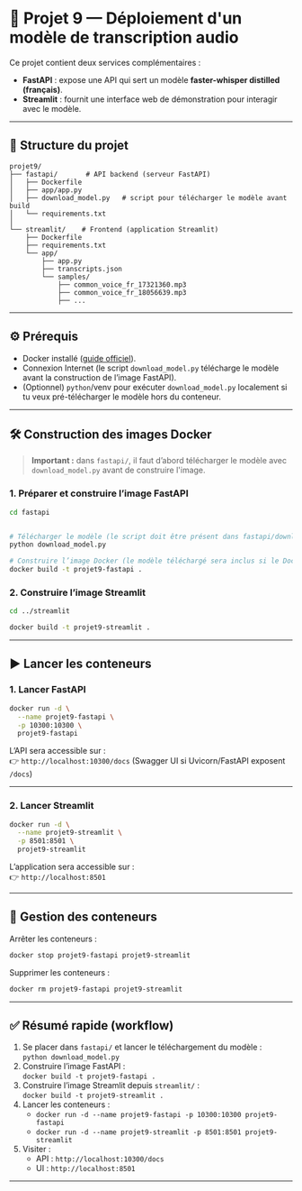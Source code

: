 # 🚀 Projet 9 — Déploiement d'un modèle de transcription audio

Ce projet contient deux services complémentaires :

- **FastAPI** : expose une API qui sert un modèle **faster-whisper distilled (français)**.  
- **Streamlit** : fournit une interface web de démonstration pour interagir avec le modèle.  

---

## 📂 Structure du projet

```
projet9/
├── fastapi/       # API backend (serveur FastAPI)
│   ├── Dockerfile
│   ├── app/app.py
│   ├── download_model.py   # script pour télécharger le modèle avant build
│   └── requirements.txt
│
└── streamlit/    # Frontend (application Streamlit)
    ├── Dockerfile
    ├── requirements.txt
    └── app/
        ├── app.py
        ├── transcripts.json
        └── samples/
            ├── common_voice_fr_17321360.mp3
            ├── common_voice_fr_18056639.mp3
            ├── ...

```


---

## ⚙️ Prérequis

- Docker installé ([guide officiel](https://docs.docker.com/get-docker/)).  
- Connexion Internet (le script `download_model.py` télécharge le modèle avant la construction de l’image FastAPI).  
- (Optionnel) `python`/venv pour exécuter `download_model.py` localement si tu veux pré-télécharger le modèle hors du conteneur.

---

## 🛠️ Construction des images Docker

> **Important :** dans `fastapi/`, il faut d’abord télécharger le modèle avec `download_model.py` avant de construire l'image.

### 1. Préparer et construire l’image **FastAPI**

```bash
cd fastapi


# Télécharger le modèle (le script doit être présent dans fastapi/download_model.py)
python download_model.py

# Construire l’image Docker (le modèle téléchargé sera inclus si le Dockerfile copie les fichiers nécessaires)
docker build -t projet9-fastapi .
```

### 2. Construire l’image **Streamlit**

```bash
cd ../streamlit

docker build -t projet9-streamlit .
```

---

## ▶️ Lancer les conteneurs

### 1. Lancer FastAPI

```bash
docker run -d \
  --name projet9-fastapi \
  -p 10300:10300 \
  projet9-fastapi
```

L’API sera accessible sur :  
👉 `http://localhost:10300/docs` (Swagger UI si Uvicorn/FastAPI exposent `/docs`)

---

### 2. Lancer Streamlit

```bash
docker run -d \
  --name projet9-streamlit \
  -p 8501:8501 \
  projet9-streamlit
```

L’application sera accessible sur :  
👉 `http://localhost:8501`


---

## 🧹 Gestion des conteneurs

Arrêter les conteneurs :

```bash
docker stop projet9-fastapi projet9-streamlit
```

Supprimer les conteneurs :

```bash
docker rm projet9-fastapi projet9-streamlit
```


---

## ✅ Résumé rapide (workflow)

1. Se placer dans `fastapi/` et lancer le téléchargement du modèle :  
   `python download_model.py`  
2. Construire l’image FastAPI :  
   `docker build -t projet9-fastapi .`  
3. Construire l’image Streamlit depuis `streamlit/` :  
   `docker build -t projet9-streamlit .`  
4. Lancer les conteneurs :  
   - `docker run -d --name projet9-fastapi -p 10300:10300 projet9-fastapi`  
   - `docker run -d --name projet9-streamlit -p 8501:8501 projet9-streamlit`  
5. Visiter :  
   - API : `http://localhost:10300/docs`  
   - UI : `http://localhost:8501`

---
